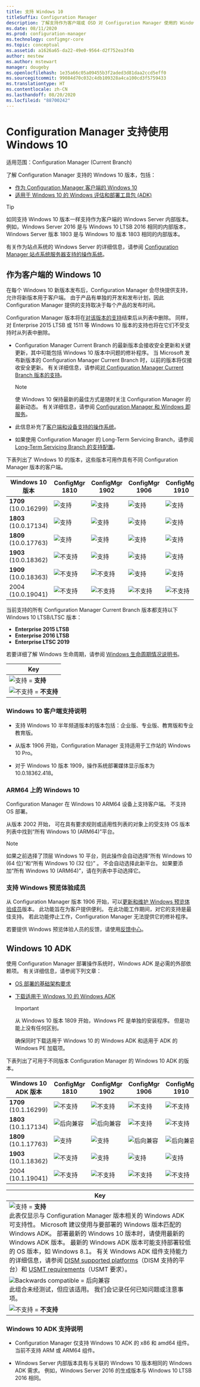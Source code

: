 ```yaml
---
title: 支持 Windows 10
titleSuffix: Configuration Manager
description: 了解支持作为客户端或 OSD 对 Configuration Manager 使用的 Windows 10 版本
ms.date: 08/11/2020
ms.prod: configuration-manager
ms.technology: configmgr-core
ms.topic: conceptual
ms.assetid: a1626a65-da22-49e0-9564-d2f752ea3f4b
author: mestew
ms.author: mstewart
manager: dougeby
ms.openlocfilehash: 1e35a66c05a09455b3f2aded3d81daa2ccd5eff0
ms.sourcegitcommit: 99084d70c032c4db109328a4ca100cd3f5759433
ms.translationtype: HT
ms.contentlocale: zh-CN
ms.lasthandoff: 08/20/2020
ms.locfileid: "88700242"
---
```

# <a name="support-for-windows-10-in-configuration-manager"></a>Configuration Manager 支持使用 Windows 10  

适用范围：Configuration Manager (Current Branch)

了解 Configuration Manager 支持的 Windows 10 版本，包括：

- [作为 Configuration Manager 客户端的 Windows 10](#windows-10-as-a-client)
- [适用于 Windows 10 的 Windows 评估和部署工具包 (ADK)](#windows-10-adk)

> [!TIP]
> 如同支持 Windows 10 版本一样支持作为客户端的 Windows Server 内部版本。 例如，Windows Server 2016 是与 Windows 10 LTSB 2016 相同的内部版本，Windows Server 版本 1803 是与 Windows 10 版本 1803 相同的内部版本。
>
> 有关作为站点系统的 Windows Server 的详细信息，请参阅 [Configuration Manager 站点系统服务器支持的操作系统](supported-operating-systems-for-site-system-servers.md#bkmk_core)。

## <a name="windows-10-as-a-client"></a>作为客户端的 Windows 10

在每个 Windows 10 新版本发布后，Configuration Manager 会尽快提供支持，允许将新版本用于客户端。 由于产品有单独的开发和发布计划，因此 Configuration Manager 提供的支持取决于每个产品的发布时间。

Configuration Manager 版本将在[对该版本的支持](../../servers/manage/current-branch-versions-supported.md)结束后从列表中删除。 同样，对 Enterprise 2015 LTSB 或 1511 等 Windows 10 版本的支持也将在它们不受支持时从列表中删除。

- Configuration Manager Current Branch 的最新版本会接收安全更新和关键更新，其中可能包括 Windows 10 版本中问题的修补程序。 当 Microsoft 发布新版本的 Configuration Manager Current Branch 时，以前的版本将仅接收安全更新。 有关详细信息，请参阅[对 Configuration Manager Current Branch 版本的支持](../../servers/manage/current-branch-versions-supported.md)。  

    > [!NOTE]
    > 使 Windows 10 保持最新的最佳方式是随时关注 Configuration Manager 的最新动态。 有关详细信息，请参阅 [Configuration Manager 和 Windows 即服务](../../understand/configuration-manager-and-windows-as-service.md)。  

- 此信息补充了[客户端和设备支持的操作系统](supported-operating-systems-for-clients-and-devices.md)。  

- 如果使用 Configuration Manager 的 Long-Term Servicing Branch，请参阅 [Long-Term Servicing Branch 的支持配置](../../understand/supported-configurations-for-ltsb.md)。  

下表列出了 Windows 10 的版本，这些版本可用作具有不同 Configuration Manager 版本的客户端。

| Windows 10 版本 | ConfigMgr 1810 | ConfigMgr 1902 | ConfigMgr 1906 | ConfigMgr 1910 | ConfigMgr 2002 | ConfigMgr 2006 |
|---------------------|-----|-----|-----|-----|-----|-----|
| **1709**<br>(10.0.16299)   <!--10/13/2020-->   | ![支持](media/green_check.png) | ![支持](media/green_check.png) | ![支持](media/green_check.png) | ![支持](media/green_check.png) | ![支持](media/green_check.png) | ![支持](media/green_check.png) |
| **1803**<br>(10.0.17134)   <!--11/10/2020-->   | ![支持](media/green_check.png) | ![支持](media/green_check.png) | ![支持](media/green_check.png) | ![支持](media/green_check.png) | ![支持](media/green_check.png) | ![支持](media/green_check.png) |
| **1809**<br>(10.0.17763)   <!--05/11/2021-->   | ![支持](media/green_check.png) | ![支持](media/green_check.png) | ![支持](media/green_check.png) | ![支持](media/green_check.png) | ![支持](media/green_check.png) | ![支持](media/green_check.png) |
| **1903**<br>(10.0.18362)   <!--12/08/2020-->   | ![不支持](media/Red_X.png) | ![支持](media/green_check.png) | ![支持](media/green_check.png) | ![支持](media/green_check.png) | ![支持](media/green_check.png) | ![支持](media/green_check.png) |
| **1909**<br>(10.0.18363)   <!--05/10/2022-->   | ![不支持](media/Red_X.png) | ![不支持](media/Red_X.png) | ![支持](media/green_check.png) | ![支持](media/green_check.png) | ![支持](media/green_check.png) | ![支持](media/green_check.png) |
| 2004<br>(10.0.19041)   <!--12/14/2021-->   | ![不支持](media/Red_X.png) | ![不支持](media/Red_X.png) | ![不支持](media/Red_X.png) | ![不支持](media/Red_X.png) | ![支持](media/green_check.png) | ![支持](media/green_check.png) |

当前支持的所有 Configuration Manager Current Branch 版本都支持以下 Windows 10 LTSB/LTSC 版本：

- **Enterprise 2015 LTSB** <!--10/14/2025-->
- **Enterprise 2016 LTSB** <!--10/13/2026-->
- **Enterprise LTSC 2019** <!--01/09/2029-->

若要详细了解 Windows 生命周期，请参阅 [Windows 生命周期情况说明书](https://support.microsoft.com/help/13853/windows-lifecycle-fact-sheet)。

| Key |
|--|
| ![支持](media/green_check.png) = **支持**  |
| ![不支持](media/Red_X.png) = **不支持** |

### <a name="windows-10-client-support-notes"></a><a name="bkmk_win10-notes"></a> Windows 10 客户端支持说明

- 支持 Windows 10 半年频道版本的版本包括：企业版、专业版、教育版和专业教育版。  

- 从版本 1906 开始，Configuration Manager 支持适用于工作站的 Windows 10 Pro。

- 对于 Windows 10 版本 1909，操作系统部署媒体显示版本为 10.0.18362.418。

### <a name="windows-10-on-arm64"></a><a name="bkmk_arm64"></a> ARM64 上的 Windows 10

Configuration Manager 在 Windows 10 ARM64 设备上支持客户端。 不支持 OS 部署。<!-- 1353704 -->

从版本 2002 开始，<!--5954175--> 可在具有要求规则或适用性列表的对象上的受支持 OS 版本列表中找到“所有 Windows 10 (ARM64)”平台。

> [!NOTE]
> 如果之前选择了顶层 Windows 10 平台，则此操作会自动选择“所有 Windows 10 (64 位)”和“所有 Windows 10 (32 位)”  。 不会自动选择此新平台。 如果要添加“所有 Windows 10 (ARM64)”，请在列表中手动选择它。

### <a name="support-for-windows-insider"></a><a name="bkmk_WIfB-support"></a> 支持 Windows 预览体验成员

从 Configuration Manager 版本 1906 开始，可以[更新和维护 Windows 预览体验成员](../../../sum/get-started/configure-classifications-and-products.md#bkmk_WIfB)版本。 此功能旨在为客户提供便利。 在此功能工作期间，对它的支持是最佳支持。 若此功能停止工作，Configuration Manager 无法提供它的修补程序。  

若要提供 Windows 预览体验人员的反馈，请使用[反馈中心](/windows-insider/at-work-pro/wip-4-biz-feedback)。

## <a name="windows-10-adk"></a>Windows 10 ADK

使用 Configuration Manager 部署操作系统时，Windows ADK 是必需的外部依赖项。 有关详细信息，请参阅下列文章：

- [OS 部署的基础架构要求](../../../osd/plan-design/infrastructure-requirements-for-operating-system-deployment.md#windows-adk-for-windows-10)

- [下载适用于 Windows 10 的 Windows ADK](/windows-hardware/get-started/adk-install)

    > [!IMPORTANT]
    > 从 Windows 10 版本 1809 开始，Windows PE 是单独的安装程序。 但是功能上没有任何区别。
    >
    > 确保同时下载适用于 Windows 10 的 Windows ADK 和适用于 ADK 的 Windows PE 加载项。

下表列出了可用于不同版本 Configuration Manager 的 Windows 10 ADK 的版本。

| Windows 10 ADK 版本  | ConfigMgr 1810 | ConfigMgr 1902 | ConfigMgr 1906 | ConfigMgr 1910 | ConfigMgr 2002 | ConfigMgr 2006 |
|--------------------|-----|-----|-----|-----|-----|-----|
| **1709**<br>(10.1.16299) | ![不支持](media/Red_X.png)   | ![不支持](media/Red_X.png) | ![不支持](media/Red_X.png) | ![不支持](media/Red_X.png) | ![不支持](media/Red_X.png) | ![不支持](media/Red_X.png) |
| **1803**<br>(10.1.17134) | ![后向兼容](media/blue_compat.png) | ![后向兼容](media/blue_compat.png) | ![不支持](media/Red_X.png) | ![不支持](media/Red_X.png) | ![不支持](media/Red_X.png) | ![不支持](media/Red_X.png) |
| **1809**<br>(10.1.17763) | ![支持](media/green_check.png) | ![支持](media/green_check.png) | ![后向兼容](media/blue_compat.png) | ![后向兼容](media/blue_compat.png) | ![不支持](media/Red_X.png) | ![不支持](media/Red_X.png) |
| **1903**<br>(10.1.18362) | ![不支持](media/Red_X.png) | ![支持](media/green_check.png) | ![支持](media/green_check.png) | ![支持](media/green_check.png) | ![支持](media/green_check.png) | ![后向兼容](media/blue_compat.png) |
| 2004<br>(10.1.19041) | ![不支持](media/Red_X.png) | ![不支持](media/Red_X.png) | ![不支持](media/Red_X.png) | ![不支持](media/Red_X.png) | ![支持](media/green_check.png) | ![支持](media/green_check.png) |

|Key|
|--|
| ![支持](media/green_check.png) = **支持** <br/> 此表仅显示与 Configuration Manager 版本相关的 Windows ADK 可支持性。 Microsoft 建议使用与要部署的 Windows 版本匹配的 Windows ADK。 部署最新的 Windows 10 版本时，请使用最新的 Windows ADK 版本。 最新的 Windows ADK 版本可能支持部署较低的 OS 版本，如 Windows 8.1。<!-- SCCMDocs issue 1229 --> 有关 Windows ADK 组件支持能力的详细信息，请参阅 [DISM supported platforms](/windows-hardware/manufacture/desktop/dism-supported-platforms)（DISM 支持的平台）和 [USMT requirements](/windows/deployment/usmt/usmt-requirements#bkmk-1)（USMT 要求）。 |
| ![Backwards compatible](media/blue_compat.png)  = 后向兼容 <br/> 此组合未经测试，但应该适用。 我们会记录任何已知问题或注意事项。 |
| ![不支持](media/Red_X.png) = **不支持** |

### <a name="windows-10-adk-support-notes"></a><a name="bkmk_adk-notes"></a> Windows 10 ADK 支持说明

- Configuration Manager 仅支持 Windows 10 ADK 的 x86 和 amd64 组件。 当前不支持 ARM 或 ARM64 组件。

- Windows Server 内部版本具有与关联的 Windows 10 版本相同的 Windows ADK 需求。 例如，Windows Server 2016 的生成版本与 Windows 10 LTSB 2016 相同。